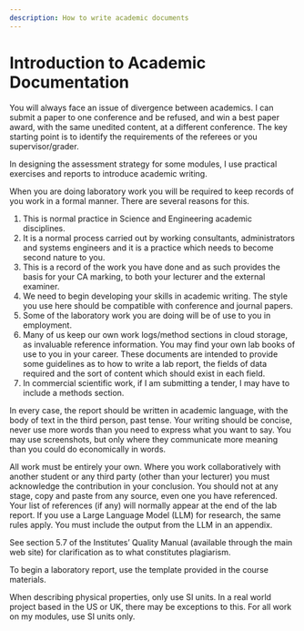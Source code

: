 ```yaml
---
description: How to write academic documents
---
```


# Introduction to Academic Documentation

You will always face an issue of divergence between academics. I can submit a paper to one conference and be refused, and win a best paper award, with the same unedited content, at a different conference. The key starting point is to identify the requirements of the referees or you supervisor/grader.

In designing the assessment strategy for some modules, I use practical exercises and reports to introduce academic writing.

When you are doing laboratory work you will be required to keep records of you work in a formal manner. There are several reasons for this.

1. This is normal practice in Science and Engineering academic disciplines.
2. It is a normal process carried out by working consultants, administrators and systems engineers and it is a practice which needs to become second nature to you.
3. This is a record of the work you have done and as such provides the basis for your CA marking, to both your lecturer and the external examiner.
4. We need to begin developing your skills in academic writing. The style you use here should be compatible with conference and journal papers.
5. Some of the laboratory work you are doing will be of use to you in employment.
6. Many of us keep our own work logs/method sections in cloud storage, as invaluable reference information. You may find your own lab books of use to you in your career. These documents are intended to provide some guidelines as to how to write a lab report, the fields of data required and the sort of content which should exist in each field.
7. In commercial scientific work, if I am submitting a tender, I may have to include a methods section.

In every case, the report should be written in academic language, with the body of text in the third person, past tense. Your writing should be concise, never use more words than you need to express what you want to say. You may use screenshots, but only where they communicate more meaning than you could do economically in words.

All work must be entirely your own. Where you work collaboratively with another student or any third party (other than your lecturer) you must acknowledge the contribution in your conclusion. You should not at any stage, copy and paste from any source, even one you have referenced. Your list of references (if any) will normally appear at the end of the lab report. If you use a Large Language Model (LLM) for research, the same rules apply. You must include the output from the LLM in an appendix.

See section 5.7 of the Institutes’ Quality Manual (available through the main web site) for clarification as to what constitutes plagiarism.

To begin a laboratory report, use the template provided in the course materials.

When describing physical properties, only use SI units. In a real world project based in the US or UK, there may be exceptions to this. For all work on my modules, use SI units only.

[\
](https://johnoraw.gitbook.io/gettingstarted/guidance-on-writing)
